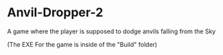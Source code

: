 # Anvil-Dropper-2
A game where the player is supposed to dodge anvils falling from the Sky

(The EXE For the game is inside of the "Build" folder)
